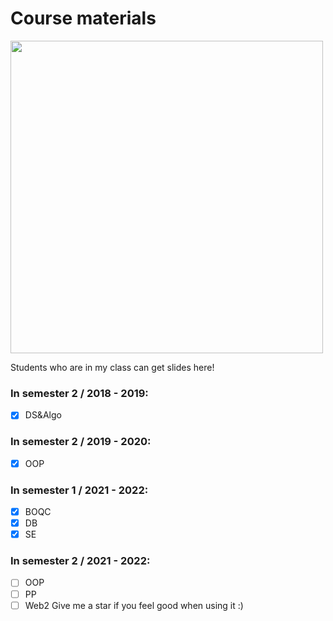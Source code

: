 # Course materials

<img src="https://cdna.artstation.com/p/assets/images/images/024/132/004/original/christine-le-blond-catanimnosig.gif?1581424415" width = 500px/>

Students who are in my class can get slides here!

### In semester 2 / 2018 - 2019:
- [x] DS&Algo

### In semester 2 / 2019 - 2020:
- [x] OOP

### In semester 1 / 2021 - 2022:
- [x] BOQC
- [x] DB
- [x] SE

### In semester 2 / 2021 - 2022:

- [ ] OOP
- [ ] PP
- [ ] Web2
Give me a star if you feel good when using it :)
